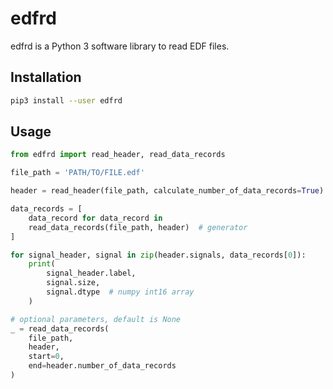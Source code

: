# edfrd

edfrd is a Python 3 software library to read EDF files.

## Installation

```bash
pip3 install --user edfrd
```

## Usage

```python
from edfrd import read_header, read_data_records

file_path = 'PATH/TO/FILE.edf'

header = read_header(file_path, calculate_number_of_data_records=True)

data_records = [
    data_record for data_record in
    read_data_records(file_path, header)  # generator
]

for signal_header, signal in zip(header.signals, data_records[0]):
    print(
        signal_header.label,
        signal.size,
        signal.dtype  # numpy int16 array
    )

# optional parameters, default is None
_ = read_data_records(
    file_path,
    header,
    start=0,
    end=header.number_of_data_records
)
```
